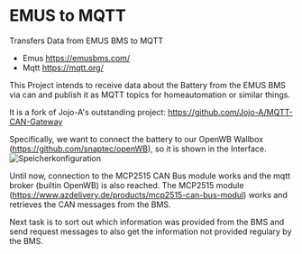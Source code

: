 # EMUS to MQTT
 Transfers Data from EMUS BMS to MQTT

- Emus https://emusbms.com/
- Mqtt https://mqtt.org/

This Project intends to receive data about the Battery from the EMUS BMS via can and publish it as MQTT topics for homeautomation or similar things.

It is a fork of Jojo-A's outstanding project: https://github.com/Jojo-A/MQTT-CAN-Gateway

Specifically, we want to connect the battery to our OpenWB Wallbox (https://github.com/snaptec/openWB), so it is shown in the Interface.
![Speicherkonfiguration](https://drive.google.com/file/d/1NCPgrapo3fchzq4CyDbatXIcZFaGIkxg/view?usp=share_link)

Until now, connection to the MCP2515 CAN Bus module works and the mqtt broker (builtin OpenWB) is also reached.
The MCP2515 module (https://www.azdelivery.de/products/mcp2515-can-bus-modul) works and retrieves the CAN messages from the BMS.

Next task is to sort out which information was provided from the BMS and send request messages to also get the information not provided regulary by the BMS.
